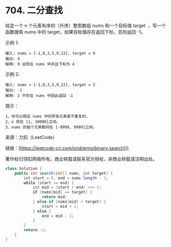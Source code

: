 # 704. 二分查找
给定一个 n 个元素有序的（升序）整型数组 nums 和一个目标值 target  ，写一个函数搜索 nums 中的 target，如果目标值存在返回下标，否则返回 -1。

示例 1:

```
输入: nums = [-1,0,3,5,9,12], target = 9
输出: 4
解释: 9 出现在 nums 中并且下标为 4
```
示例 2:

```
输入: nums = [-1,0,3,5,9,12], target = 2
输出: -1
解释: 2 不存在 nums 中因此返回 -1
```

提示：

```
1、你可以假设 nums 中的所有元素是不重复的。
2、n 将在 [1, 10000]之间。
3、nums 的每个元素都将在 [-9999, 9999]之间。
```

来源：力扣（LeetCode）

链接：[https://leetcode-cn.com/problems/binary-search]()

著作权归领扣网络所有。商业转载请联系官方授权，非商业转载请注明出处。

```java
class Solution {
    public int search(int[] nums, int target) {
        int start = 0, end = nums.length - 1;
        while (start <= end) {
            int mid = (start + end) >>> 1;
            if (nums[mid] == target) {
                return mid;
            } else if (nums[mid] < target) {
                start = mid + 1;
            } else {
                end = mid - 1;
            }
        }
        return -1;
    }
}
```